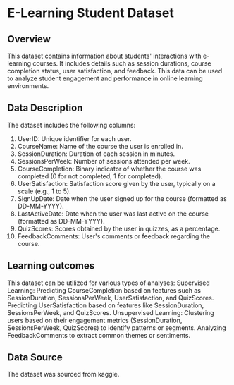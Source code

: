 # E-Learning Student Dataset
## Overview
This dataset contains information about students' interactions with e-learning courses. 
It includes details such as session durations, course completion status, user satisfaction, and feedback. 
This data can be used to analyze student engagement and performance in online learning environments.

## Data Description
The dataset includes the following columns:

1. UserID: Unique identifier for each user.
2. CourseName: Name of the course the user is enrolled in.
3. SessionDuration: Duration of each session in minutes.
4. SessionsPerWeek: Number of sessions attended per week.
5. CourseCompletion: Binary indicator of whether the course was completed (0 for not completed, 1 for completed).
6. UserSatisfaction: Satisfaction score given by the user, typically on a scale (e.g., 1 to 5).
7. SignUpDate: Date when the user signed up for the course (formatted as DD-MM-YYYY).
8. LastActiveDate: Date when the user was last active on the course (formatted as DD-MM-YYYY).
9. QuizScores: Scores obtained by the user in quizzes, as a percentage.
10. FeedbackComments: User's comments or feedback regarding the course.

## Learning outcomes
This dataset can be utilized for various types of analyses:
Supervised Learning:
Predicting CourseCompletion based on features such as SessionDuration, SessionsPerWeek, UserSatisfaction, and QuizScores.
Predicting UserSatisfaction based on features like SessionDuration, SessionsPerWeek, and QuizScores.
Unsupervised Learning:
Clustering users based on their engagement metrics (SessionDuration, SessionsPerWeek, QuizScores) to identify patterns or segments.
Analyzing FeedbackComments to extract common themes or sentiments.

## Data Source
The dataset was sourced from kaggle.


